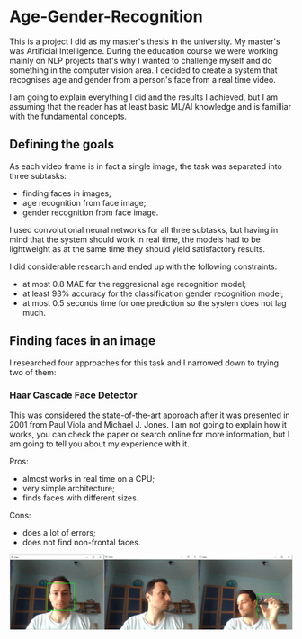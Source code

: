 # Age-Gender-Recognition

This is a project I did as my master's thesis in the university. My master's was Artificial Intelligence. During the education course
we were working mainly on NLP projects that's why I wanted to challenge myself and do something in the computer vision area. I decided
to create a system that recognises age and gender from a person's face from a real time video.

I am going to explain everything I did and the results I achieved, but I am assuming that the reader has at least basic ML/AI knowledge
and is familliar with the fundamental concepts.

## Defining the goals

As each video frame is in fact a single image, the task was separated into three subtasks:
- finding faces in images;
- age recognition from face image;
- gender recognition from face image.

I used convolutional neural networks for all three subtasks, but having in mind that the system should work in real time, the models
had to be lightweight as at the same time they should yield satisfactory results.

I did considerable research and ended up with the following constraints:
- at most 0.8 MAE for the reggresional age recognition model;
- at least 93% accuracy for the classification gender recognition model;
- at most 0.5 seconds time for one prediction so the system does not lag much.

## Finding faces in an image

I researched four approaches for this task and I narrowed down to trying two of them:

### Haar Cascade Face Detector

This was considered the state-of-the-art approach after it was presented in 2001 from Paul Viola and Michael J. Jones.
I am not going to explain how it works, you can check the paper or search online for more information, but I am going to tell
you about my experience with it.

Pros:
- almost works in real time on a CPU;
- very simple architecture;
- finds faces with different sizes.

Cons:
- does a lot of errors;
- does not find non-frontal faces.

![Haar Cascade Face Detector Experiments](/images/haar-cascade-experiments.png?raw=true "Optional Title")
